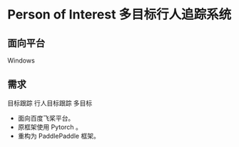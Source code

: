 # Person of Interest 多目标行人追踪系统

## 面向平台

Windows  

## 需求

目标跟踪 行人目标跟踪 多目标

* 面向百度飞桨平台。  
* 原框架使用 Pytorch 。  
* 重构为 PaddlePaddle 框架。  
